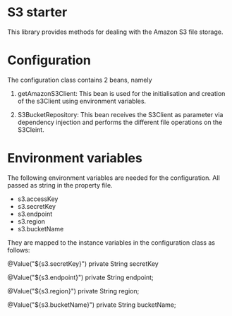 
# S3 starter

This library provides methods for dealing with the Amazon S3 file storage.

# Configuration

The configuration class contains 2 beans, namely

1) getAmazonS3Client: This bean is used for the initialisation and creation of 
   the s3Client using environment variables.
 
2) S3BucketRepository: This bean receives the S3Client as parameter via dependency
   injection and performs the different file operations on the S3Cleint.

# Environment variables

The following environment variables are needed for the configuration. All passed as 
string in the property file. 

- s3.accessKey  
- s3.secretKey
- s3.endpoint
- s3.region
- s3.bucketName


They are mapped to  the instance variables in the configuration class as 
follows:

@Value("${s3.secretKey}")
private String secretKey

@Value("${s3.endpoint}")
private String endpoint;

@Value("${s3.region}")
private String region;

@Value("${s3.bucketName}")
private String bucketName;
